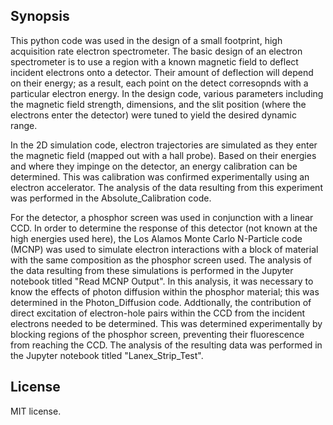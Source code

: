 ## Synopsis
<p> This python code was used in the design of a small footprint, high acquisition rate electron spectrometer. The basic design of
an electron spectrometer is to use a region with a known magnetic field to deflect incident electrons onto a detector. Their amount
of deflection will depend on their energy; as a result, each point on the detect corresopnds with a particular electron energy. In
the design code, various parameters including the magnetic field strength, dimensions, and the slit position (where the electrons
enter the detector) were tuned to yield the desired dynamic range. </p>

<p> In the 2D simulation code, electron trajectories are simulated as they enter the magnetic field (mapped out with a hall probe).
Based on their energies and where they impinge on the detector, an energy calibration can be determined. This was calibration was
confirmed experimentally using an electron accelerator. The analysis of the data resulting from this experiment was performed in 
the Absolute_Calibration code. 

<p>
For the detector, a phosphor screen was used in conjunction with a linear CCD. In order to determine the response of this detector
(not known at the high energies used here), the Los Alamos Monte Carlo N-Particle code (MCNP) was used to simulate electron
interactions with a block of material with the same composition as the phosphor screen used. The analysis of the data resulting
from these simulations is performed in the Jupyter notebook titled "Read MCNP Output". In this analysis, it was necessary to know
the effects of photon diffusion within the phosphor material; this was determined in the Photon_Diffusion code. Addtionally, the 
contribution of direct excitation of electron-hole pairs within the CCD from the incident electrons needed to be determined. This
was determined experimentally by blocking regions of the phosphor screen, preventing their fluorescence from reaching the CCD. The
analysis of the resulting data was performed in the Jupyter notebook titled "Lanex_Strip_Test".
</p>

## License
MIT license.
